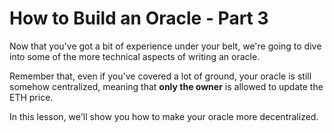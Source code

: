 # How to Build an Oracle - Part 3

Now that you've got a bit of experience under your belt, we're going to dive into some of the more technical aspects of writing an oracle.

Remember that, even if you've covered a lot of ground, your oracle is still somehow centralized, meaning that **only the owner** is allowed to update the ETH price.

In this lesson, we'll show you how to make your oracle more decentralized.
